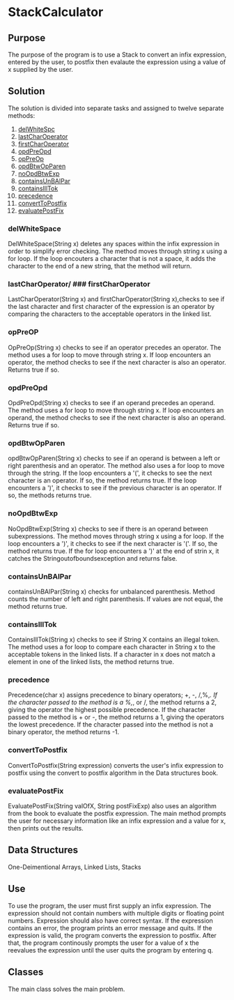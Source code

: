 # StackCalculator

## Purpose
The purpose of the program is to use a Stack to convert
an infix expression, entered by the user, to postfix then evalaute the expression using a value of x supplied by the user. 


 ## Solution
 The solution is divided into separate tasks and assigned to twelve separate methods:

 1. [delWhiteSpc](#delWhiteSpc)
 2. [lastCharOperator](#lastCharOperator)
 3. [firstCharOperator](#firstCharOperator)
 4. [opdPreOpd](#opdPreOpd)
 5. [opPreOp](#opPreOp)
 6. [opdBtwOpParen](#opdBtwOpParen)
 7. [noOpdBtwExp](#noOpdBtwExp)
 8. [containsUnBAlPar](#containsUnBAlPar)
 9. [containsIllTok](#containsIllTok)
 10. [precedence](#precedence)
 11. [convertToPostfix](#convertToPostfix)
 12. [evaluatePostFix](#evaluatePostFix)
    
 ### delWhiteSpace
 DelWhiteSpace(String x) deletes any spaces within the infix expression in order to simplify error checking. The method moves through string x using a for loop. If the loop encouters a character that is not a space, it adds the character to the end of a new string, that the method will return.

 ### lastCharOperator/ ### firstCharOperator
 LastCharOperator(String x) and firstCharOperator(String x),checks to see if the last character and first character of the expression is an operator by comparing the characters to the acceptable operators in the linked list.

 ### opPreOP
 OpPreOp(String x) checks to see if an operator precedes an operator. The method uses a for loop to move through string x. If loop encounters an operator, the method checks to see if the next character is also an operator. Returns true if so.

 ### opdPreOpd
 OpdPreOpd(String x) checks to see if an operand precedes an operand. The method uses a for loop to move through string x. If loop encounters an operand, the method checks to see if the next character is also an operand. Returns true if so.

 ### opdBtwOpParen
opdBtwOpParen(String x) checks to see if an operand is between a left or right parenthesis and an operator. The method also uses a for loop to move through the string. If the loop encounters a '(', it checks to see the next character is an operator. If so, the method returns true. If
the loop encounters a ')', it checks to see if the previous character is an operator. If so, the methods returns true.

### noOpdBtwExp
NoOpdBtwExp(String x) checks to see if there is an operand between subexpressions. The method moves through string x using a for loop. If the loop encounters a ')', it checks to see if the next character is '('. If so, the method returns true. If the for loop encounters a ')' at the end of strin x, it catches the Stringoutofboundsexception
and returns false.

 ### containsUnBAlPar
 containsUnBAlPar(String x) checks for unbalanced parenthesis. Method counts the number of left and right parenthesis. If values are not equal, the method returns true.

 ### containsIllTok
 ContainsIllTok(String x) checks to see if String X contains an illegal token. The method uses a for loop to compare each character in String x to the acceptable tokens in the linked lists. If a character in x does not match a element in one of the linked lists, the method returns true.

### precedence
Precedence(char x) assigns precedence to binary operators; +, -, /,%,*. If the character passed to the method is a %,*, or /, the method returns a 2, giving the operator the highest possible precedence. If the character passed to the method is + or -, the method returns a 1, giving the operators the lowest precedence. If the character passed into the method is not a binary operator, the method returns -1.

### convertToPostfix
ConvertToPostfix(String expression) converts the user's infix expression to postfix using the convert to postfix algorithm in the Data structures book. 

### evaluatePostFix
 EvaluatePostFix(String valOfX, String postFixExp) also uses an algorithm from the book to evaluate the postfix expression. The main method prompts the user for necessary information like an infix expression and a value for x, then prints out the results.

## Data Structures
 One-Deimentional Arrays, Linked Lists, Stacks

## Use

To use the program, the user must first supply an infix expression. The expression should not contain numbers with multiple digits or floating point numbers. Expression should also have correct syntax. If the expression contains an error, the program prints an error message and quits. 
If the expression is valid, the program converts the expression to postfix. After that, the program continously prompts the user for a value of x the reevalues the expression until the user quits the program by entering
q.
 
## Classes
The main class solves the main problem.   

